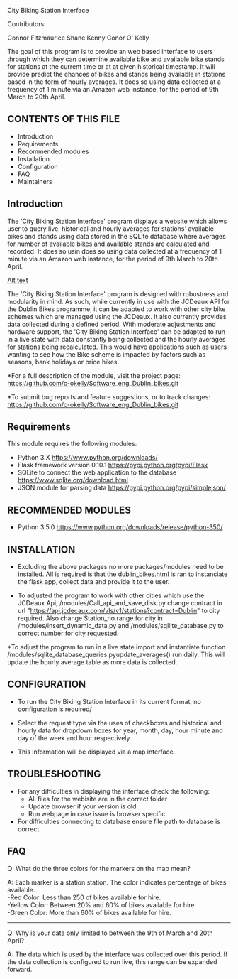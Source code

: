 City Biking Station Interface 

Contributors:

Connor Fitzmaurice
Shane Kenny
Conor O' Kelly

The goal of this program is to provide an web based interface to users through which they can determine available bike and available bike stands for stations at the current time or at at given historical timestamp. It will provide predict the chances of bikes and stands being available in stations based in the form of hourly averages.  It does so using data collected at a frequency of 1 minute via an Amazon web instance, for the period of 9th March to 20th April.


CONTENTS OF THIS FILE
---------------------
   
 * Introduction
 * Requirements
 * Recommended modules
 * Installation
 * Configuration
 * FAQ
 * Maintainers
 
Introduction
--------------------
 
 
The 'City Biking Station Interface' program displays a website which allows user to query live, historical and hourly averages for stations' available bikes and stands using data stored in the SQLite database where averages for number of available bikes and available stands are calculated and recorded. It does so usin does so using data collected at a frequency of 1 minute via an Amazon web instance, for the period of 9th March to 20th April.

[Alt text](ReadmeImages/WebsiteMockup.png)


The 'City Biking Station Interface' program is designed with robustness and modularity in mind. As such, while currently in use with the JCDeaux API for the Dublin Bikes programme, it can be adapted to work with other city bike schemes which are managed using the JCDeaux. It also currently provides data collected during a defined period. With moderate adjustments and hardware support, the 'City Biking Station Interface' can be adapted to run in a live state with data constantly being collected and the hourly averages for stations being recalculated. This would have applications such as users wanting to see how the Bike scheme is impacted by factors such as seasons, bank holidays or price hikes.

*For a full description of the module, visit the project page:
https://github.com/c-okelly/Software_eng_Dublin_bikes.git

*To submit bug reports and feature suggestions, or to track changes:
https://github.com/c-okelly/Software_eng_Dublin_bikes.git
   
Requirements
--------------------

This module requires the following modules:

*   Python 3.X https://www.python.org/downloads/
*   Flask framework version 0.10.1 https://pypi.python.org/pypi/Flask
*   SQLite to connect the web application to the database https://www.sqlite.org/download.html
*   JSON module for parsing data https://pypi.python.org/pypi/simplejson/

RECOMMENDED MODULES
----------------------

*   Python 3.5.0 https://www.python.org/downloads/release/python-350/


INSTALLATION
-----------------
* 	Excluding the above packages no more packages/modules need to be installed. All is required is that the dublin_bikes.html is ran to instanciate the flask app, collect data and provide it to the user.


* 	To adjusted the program to work with other cities which use the JCDeaux Api, /modules/Call_api_and_save_disk.py change contract in url "https://api.jcdecaux.com/vls/v1/stations?contract=Dublin" to city required. Also change Station_no range for city in /modules/insert_dynamic_data.py and /modules/sqllite_database.py to correct number for city requested.

*To adjust the program to run in a live state import and instantiate function /modules/sqlite_database_queries.pyupdate_averages() run daily. This will update the hourly average table as more data is collected.

CONFIGURATION
-----------------
* 	To run the City Biking Station Interface in its current format, no configuration is required/

* 	Select the request type via the uses of checkboxes and historical and hourly data for dropdown boxes for year, month, day, hour minute and  day of the week and hour respectively

* 	This information will be displayed via a map interface. 


TROUBLESHOOTING
-----------------

*   For any difficulties in displaying the interface check the following:
    - All files for the webisite are in the correct folder
    - Update browser if your version is old
    - Run webpage in case issue is browser specific.
*   For difficulties connecting to database ensure file path to database is correct


FAQ
-----------------

Q: 	What do the three colors for the markers on the map mean?

A: 	Each marker is a station station. The color indicates percentage of bikes available.   
-Red Color: Less than 250 of bikes available for hire.  
-Yellow Color: Between 20% and 60% of bikes available for hire.  
-Green Color:  More than 60% of bikes available for hire.  

----------------------------------------------------------------------------------------------------------
Q:	Why is your data only limited to between the 9th of March and 20th April?

A:	The data which is used by the interface was collected over this period. If the data collection is configured to run live, this range can be expanded forward. 
